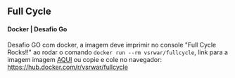 ## Full Cycle
#### Docker | Desafio Go

Desafio GO com docker, a imagem deve imprimir no console "Full Cycle Rocks!!" ao rodar o comando ```docker run --rm vsrwar/fullcycle```, link para a imagem imagem [AQUI](https://hub.docker.com/r/vsrwar/fullcycle) ou copie e cole no navegador: https://hub.docker.com/r/vsrwar/fullcycle
